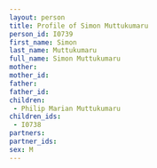 ```yaml
---
layout: person
title: Profile of Simon Muttukumaru
person_id: I0739
first_name: Simon
last_name: Muttukumaru
full_name: Simon Muttukumaru
mother: 
mother_id: 
father: 
father_id: 
children:
 - Philip Marian Muttukumaru
children_ids:
 - I0738
partners:
partner_ids:
sex: M
---
```


